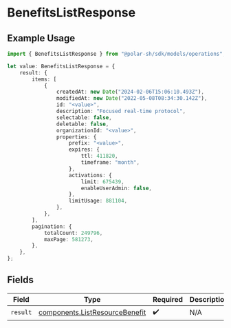 # BenefitsListResponse

## Example Usage

```typescript
import { BenefitsListResponse } from "@polar-sh/sdk/models/operations";

let value: BenefitsListResponse = {
    result: {
        items: [
            {
                createdAt: new Date("2024-02-06T15:06:10.493Z"),
                modifiedAt: new Date("2022-05-08T08:34:30.142Z"),
                id: "<value>",
                description: "Focused real-time protocol",
                selectable: false,
                deletable: false,
                organizationId: "<value>",
                properties: {
                    prefix: "<value>",
                    expires: {
                        ttl: 411820,
                        timeframe: "month",
                    },
                    activations: {
                        limit: 675439,
                        enableUserAdmin: false,
                    },
                    limitUsage: 881104,
                },
            },
        ],
        pagination: {
            totalCount: 249796,
            maxPage: 581273,
        },
    },
};
```

## Fields

| Field                                                                            | Type                                                                             | Required                                                                         | Description                                                                      |
| -------------------------------------------------------------------------------- | -------------------------------------------------------------------------------- | -------------------------------------------------------------------------------- | -------------------------------------------------------------------------------- |
| `result`                                                                         | [components.ListResourceBenefit](../../models/components/listresourcebenefit.md) | :heavy_check_mark:                                                               | N/A                                                                              |
